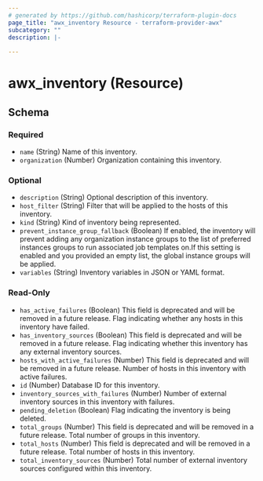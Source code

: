 ```yaml
---
# generated by https://github.com/hashicorp/terraform-plugin-docs
page_title: "awx_inventory Resource - terraform-provider-awx"
subcategory: ""
description: |-
  
---
```


# awx_inventory (Resource)





<!-- schema generated by tfplugindocs -->
## Schema

### Required

- `name` (String) Name of this inventory.
- `organization` (Number) Organization containing this inventory.

### Optional

- `description` (String) Optional description of this inventory.
- `host_filter` (String) Filter that will be applied to the hosts of this inventory.
- `kind` (String) Kind of inventory being represented.
- `prevent_instance_group_fallback` (Boolean) If enabled, the inventory will prevent adding any organization instance groups to the list of preferred instances groups to run associated job templates on.If this setting is enabled and you provided an empty list, the global instance groups will be applied.
- `variables` (String) Inventory variables in JSON or YAML format.

### Read-Only

- `has_active_failures` (Boolean) This field is deprecated and will be removed in a future release. Flag indicating whether any hosts in this inventory have failed.
- `has_inventory_sources` (Boolean) This field is deprecated and will be removed in a future release. Flag indicating whether this inventory has any external inventory sources.
- `hosts_with_active_failures` (Number) This field is deprecated and will be removed in a future release. Number of hosts in this inventory with active failures.
- `id` (Number) Database ID for this inventory.
- `inventory_sources_with_failures` (Number) Number of external inventory sources in this inventory with failures.
- `pending_deletion` (Boolean) Flag indicating the inventory is being deleted.
- `total_groups` (Number) This field is deprecated and will be removed in a future release. Total number of groups in this inventory.
- `total_hosts` (Number) This field is deprecated and will be removed in a future release. Total number of hosts in this inventory.
- `total_inventory_sources` (Number) Total number of external inventory sources configured within this inventory.


